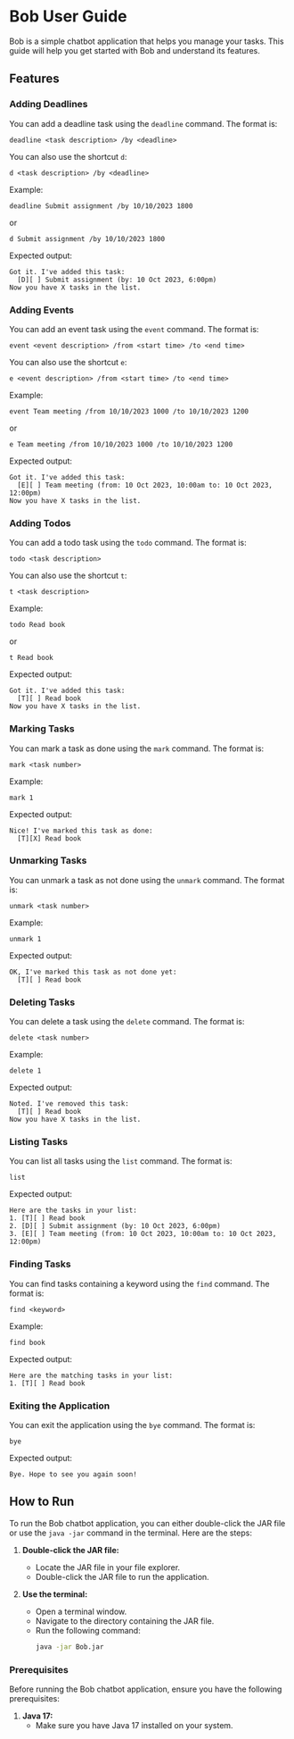 # Bob User Guide

Bob is a simple chatbot application that helps you manage your tasks. This guide will help you get started with Bob and understand its features.

## Features

### Adding Deadlines

You can add a deadline task using the `deadline` command. The format is:
```
deadline <task description> /by <deadline>
```
You can also use the shortcut `d`:
```
d <task description> /by <deadline>
```
Example:
```
deadline Submit assignment /by 10/10/2023 1800
```
or
```
d Submit assignment /by 10/10/2023 1800
```
Expected output:
```
Got it. I've added this task:
  [D][ ] Submit assignment (by: 10 Oct 2023, 6:00pm)
Now you have X tasks in the list.
```

### Adding Events

You can add an event task using the `event` command. The format is:
```
event <event description> /from <start time> /to <end time>
```
You can also use the shortcut `e`:
```
e <event description> /from <start time> /to <end time>
```
Example:
```
event Team meeting /from 10/10/2023 1000 /to 10/10/2023 1200
```
or
```
e Team meeting /from 10/10/2023 1000 /to 10/10/2023 1200
```
Expected output:
```
Got it. I've added this task:
  [E][ ] Team meeting (from: 10 Oct 2023, 10:00am to: 10 Oct 2023, 12:00pm)
Now you have X tasks in the list.
```

### Adding Todos

You can add a todo task using the `todo` command. The format is:
```
todo <task description>
```
You can also use the shortcut `t`:
```
t <task description>
```
Example:
```
todo Read book
```
or
```
t Read book
```
Expected output:
```
Got it. I've added this task:
  [T][ ] Read book
Now you have X tasks in the list.
```

### Marking Tasks

You can mark a task as done using the `mark` command. The format is:
```
mark <task number>
```
Example:
```
mark 1
```
Expected output:
```
Nice! I've marked this task as done:
  [T][X] Read book
```

### Unmarking Tasks

You can unmark a task as not done using the `unmark` command. The format is:
```
unmark <task number>
```
Example:
```
unmark 1
```
Expected output:
```
OK, I've marked this task as not done yet:
  [T][ ] Read book
```

### Deleting Tasks

You can delete a task using the `delete` command. The format is:
```
delete <task number>
```
Example:
```
delete 1
```
Expected output:
```
Noted. I've removed this task:
  [T][ ] Read book
Now you have X tasks in the list.
```

### Listing Tasks

You can list all tasks using the `list` command. The format is:
```
list
```
Expected output:
```
Here are the tasks in your list:
1. [T][ ] Read book
2. [D][ ] Submit assignment (by: 10 Oct 2023, 6:00pm)
3. [E][ ] Team meeting (from: 10 Oct 2023, 10:00am to: 10 Oct 2023, 12:00pm)
```

### Finding Tasks

You can find tasks containing a keyword using the `find` command. The format is:
```
find <keyword>
```
Example:
```
find book
```
Expected output:
```
Here are the matching tasks in your list:
1. [T][ ] Read book
```

### Exiting the Application

You can exit the application using the `bye` command. The format is:
```
bye
```
Expected output:
```
Bye. Hope to see you again soon!
```

## How to Run

To run the Bob chatbot application, you can either double-click the JAR file or use the `java -jar` command in the terminal. Here are the steps:

1. **Double-click the JAR file:**
   - Locate the JAR file in your file explorer.
   - Double-click the JAR file to run the application.

2. **Use the terminal:**
   - Open a terminal window.
   - Navigate to the directory containing the JAR file.
   - Run the following command:
     ```sh
     java -jar Bob.jar
     ```

### Prerequisites

Before running the Bob chatbot application, ensure you have the following prerequisites:

1. **Java 17:**
   - Make sure you have Java 17 installed on your system.
